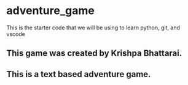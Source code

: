 # adventure_game
This is the starter code that we will be using to learn python, git, and vscode

## This game was created by Krishpa Bhattarai.

## This is a text based adventure game.